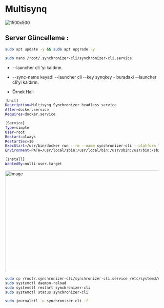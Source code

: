 # Multisynq

![1500x500](https://github.com/user-attachments/assets/d51c1cc9-d5c2-460a-9571-74859194d5d6)



## Server Güncelleme : 

```bash
sudo apt update -y && sudo apt upgrade -y
```

```bash
sudo nano /root/.synchronizer-cli/synchronizer-cli.service
```

- --launcher cli 'yi kaldırın.
- --sync-name keyadi --launcher cli --key synqkey - buradaki --launcher cli'yi kaldırın.

- Örnek Hali

```bash
[Unit]
Description=Multisynq Synchronizer headless service
After=docker.service
Requires=docker.service

[Service]
Type=simple
User=root
Restart=always
RestartSec=10
ExecStart=/usr/bin/docker run --rm --name synchronizer-cli --platform linux/amd64 cdrakep/synqchronizer:latest --depin wss://api.multisynq.io/depin --sync-name burayakedadiniz --key burayasynckey --wallet monadcüzdanadresi
Environment=PATH=/usr/local/sbin:/usr/local/bin:/usr/sbin:/usr/bin:/sbin:/bin

[Install]
WantedBy=multi-user.target

```

<img width="1595" height="332" alt="image" src="https://github.com/user-attachments/assets/9d0dfa70-483f-42f6-abfe-7dee562e7ad0" />


```bash
sudo cp /root/.synchronizer-cli/synchronizer-cli.service /etc/systemd/system/
sudo systemctl daemon-reload
sudo systemctl restart synchronizer-cli
sudo systemctl status synchronizer-cli
```


```bash
sudo journalctl -u synchronizer-cli -f
```

